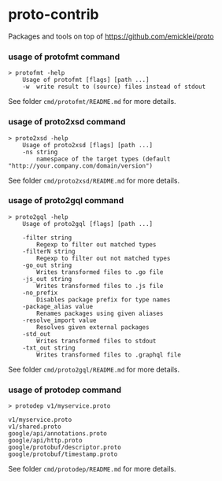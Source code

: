 # proto-contrib

Packages and tools on top of https://github.com/emicklei/proto

### usage of protofmt command

	> protofmt -help
		Usage of protofmt [flags] [path ...]
  		-w	write result to (source) files instead of stdout

See folder `cmd/protofmt/README.md` for more details.

### usage of proto2xsd command

	> proto2xsd -help
		Usage of proto2xsd [flags] [path ...]
  		-ns string
    		namespace of the target types (default "http://your.company.com/domain/version")

See folder `cmd/proto2xsd/README.md` for more details.

### usage of proto2gql command

	> proto2gql -help
	    Usage of proto2gql [flags] [path ...]

        -filter string
            Regexp to filter out matched types
        -filterN string
            Regexp to filter out not matched types
        -go_out string
            Writes transformed files to .go file
        -js_out string
            Writes transformed files to .js file
        -no_prefix
            Disables package prefix for type names
        -package_alias value
            Renames packages using given aliases
        -resolve_import value
            Resolves given external packages
        -std_out
            Writes transformed files to stdout
        -txt_out string
            Writes transformed files to .graphql file

See folder `cmd/proto2gql/README.md` for more details.

### usage of protodep command

    > protodep v1/myservice.proto

    v1/myservice.proto
    v1/shared.proto
    google/api/annotations.proto
    google/api/http.proto
    google/protobuf/descriptor.proto
    google/protobuf/timestamp.proto

See folder `cmd/protodep/README.md` for more details.    